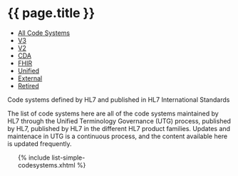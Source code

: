 # {{ page.title }}

<ul class="nav nav-tabs">
  <li class="active"><a href="#">All Code Systems</a></li>
  <li><a href="codesystems-v3.html">V3</a></li>
  <li><a href="codesystems-v2.html">V2</a></li>
  <li><a href="codesystems-cda.html">CDA</a></li>
  <li><a href="codesystems-fhir.html">FHIR</a></li>
  <li><a href="codesystems-unified.html">Unified</a></li>
  <li><a href="codesystems-external.html">External</a></li>
  <li><a href="codesystems-retired.html">Retired</a></li>
</ul>

Code systems defined by HL7 and published in HL7 International Standards

The list of code systems here are all of the code systems maintained by HL7 through the Unified Terminology Governance (UTG) process, published by HL7, published by HL7 in the different HL7 product families.  Updates and maintenace in UTG is a continuous process, and the content available here is updated frequently.

<ul style="-moz-column-count: 3; -moz-column-gap: 10px; -webkit-column-count: 3; -webkit-column-gap: 10px; column-count: 3; column-gap: 10px">
{% include list-simple-codesystems.xhtml %}
</ul>
